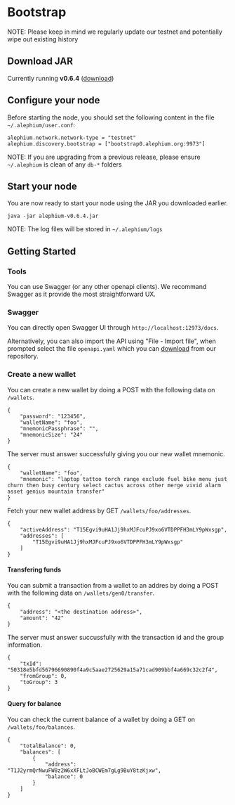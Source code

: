 # Bootstrap

NOTE: Please keep in mind we regularly update our testnet and potentially wipe out existing history

## Download JAR

Currently running **v0.6.4** ([download](https://github.com/alephium/alephium/releases/download/v0.6.4/alephium-0.6.4.jar))

## Configure your node

Before starting the node, you should set the following content in the file `~/.alephium/user.conf`:

    alephium.network.network-type = "testnet"
    alephium.discovery.bootstrap = ["bootstrap0.alephium.org:9973"]

NOTE: If you are upgrading from a previous release, please ensure `~/.alephium` is clean of any `db-*` folders

## Start your node
You are now ready to start your node using the JAR you downloaded earlier.

    java -jar alephium-v0.6.4.jar

NOTE: The log files will be stored in `~/.alephium/logs`

## Getting Started

### Tools

You can use Swagger (or any other openapi clients). We recommand Swagger as it provide the most straightforward UX.

### Swagger

You can directly open Swagger UI through `http://localhost:12973/docs`.

Alternatively, you can also import the API using "File - Import file", 
when prompted select the file `openapi.yaml` which you can [download](https://github.com/alephium/alephium/raw/master/api/src/main/resources/openapi.yaml) from our repository.

### Create a new wallet

You can create a new wallet by doing a POST with the following data on `/wallets`.

    {
        "password": "123456",
        "walletName": "foo",
        "mnemonicPassphrase": "",
        "mnemonicSize": "24"
    }

The server must answer successfully giving you our new wallet mnemonic.

    {
        "walletName": "foo",
        "mnemonic": "laptop tattoo torch range exclude fuel bike menu just churn then busy century select cactus across other merge vivid alarm asset genius mountain transfer"
    }

Fetch your new wallet address by GET `/wallets/foo/addresses`.

    {
        "activeAddress": "T15Egvi9uHA1Jj9hxMJFcuPJ9xo6VTDPPFH3mLY9pWxsgp",
        "addresses": [
            "T15Egvi9uHA1Jj9hxMJFcuPJ9xo6VTDPPFH3mLY9pWxsgp"
        ]
    }
    

#### Transfering funds

You can submit a transaction from a wallet to an addres by doing a POST with the following data on `/wallets/gen0/transfer`.

    {
        "address": "<the destination address>",
        "amount": "42"
    }

The server must answer succussfully with the transaction id and the group information.

    {
        "txId": "50318e5bfd56796690890f4a9c5aae2725629a15a71cad909bbf4a669c32c2f4",
        "fromGroup": 0,
        "toGroup": 3
    }


#### Query for balance

You can check the current balance of a wallet by doing a GET on `/wallets/foo/balances`.

    {
        "totalBalance": 0,
        "balances": [
            {
                "address": "T1J2yrmQrNwuFW8z2W6xXFLtJoBCWEm7gLg9BuY8tzKjxw",
                "balance": 0
            }
        ]
    }
